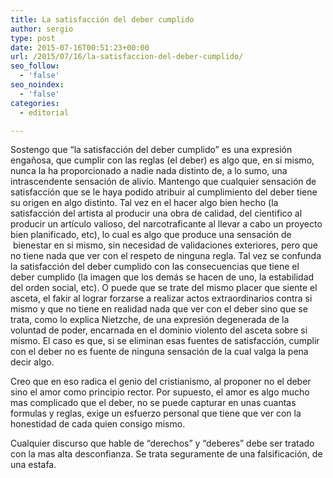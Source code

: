 ```yaml
---
title: La satisfacción del deber cumplido
author: sergio
type: post
date: 2015-07-16T00:51:23+00:00
url: /2015/07/16/la-satisfaccion-del-deber-cumplido/
seo_follow:
  - 'false'
seo_noindex:
  - 'false'
categories:
  - editorial

---
```

Sostengo que &#8220;la satisfacción del deber cumplido&#8221; es una expresión engañosa, que cumplir con las reglas (el deber) es algo que, en si mismo, nunca la ha proporcionado a nadie nada distinto de, a lo sumo, una intrascendente sensación de alivio. Mantengo que cualquier sensación de satisfacción que se le haya podido atribuir al cumplimiento del deber tiene su origen en algo distinto. Tal vez en el hacer algo bien hecho (la satisfacción del artista al producir una obra de calidad, del cientifico al producir un artículo valioso, del narcotraficante al llevar a cabo un proyecto bien planificado, etc), lo cual es algo que produce una sensación de  bienestar en si mismo, sin necesidad de validaciones exteriores, pero que no tiene nada que ver con el respeto de ninguna regla. Tal vez se confunda la satisfacción del deber cumplido con las consecuencias que tiene el deber cumplido (la imagen que los demás se hacen de uno, la estabilidad del orden social, etc). O puede que se trate del mismo placer que siente el asceta, el fakir al lograr forzarse a realizar actos extraordinarios contra si mismo y que no tiene en realidad nada que ver con el deber sino que se trata, como lo explica Nietzche, de una expresión degenerada de la voluntad de poder, encarnada en el dominio violento del asceta sobre si mismo. El caso es que, si se eliminan esas fuentes de satisfacción, cumplir con el deber no es fuente de ninguna sensación de la cual valga la pena decir algo.

Creo que en eso radica el genio del cristianismo, al proponer no el deber sino el amor como principio rector. Por supuesto, el amor es algo mucho mas complicado que el deber, no se puede capturar en unas cuantas formulas y reglas, exige un esfuerzo personal que tiene que ver con la honestidad de cada quien consigo mismo.

Cualquier discurso que hable de &#8220;derechos&#8221; y &#8220;deberes&#8221; debe ser tratado con la mas alta desconfianza. Se trata seguramente de una falsificación, de una estafa.